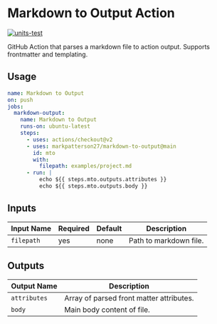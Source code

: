 # Markdown to Output Action

[![units-test](https://github.com/markpatterson27/markdown-to-output/actions/workflows/test.yml/badge.svg)](https://github.com/markpatterson27/markdown-to-output/actions/workflows/test.yml)

GitHub Action that parses a markdown file to action output. Supports frontmatter and templating.

## Usage

```yaml
name: Markdown to Output
on: push
jobs:
  markdown-output:
    name: Markdown to Output
    runs-on: ubuntu-latest
    steps:
      - uses: actions/checkout@v2 
      - uses: markpatterson27/markdown-to-output@main
        id: mto
        with:
          filepath: examples/project.md
      - run: |
          echo ${{ steps.mto.outputs.attributes }}
          echo ${{ steps.mto.outputs.body }}
```

## Inputs

| Input Name | Required | Default | Description |
|---|---|---|---|
| `filepath` | yes | none | Path to markdown file. |

## Outputs

| Output Name | Description |
|---|---|
| `attributes` | Array of parsed front matter attributes. |
| `body` | Main body content of file. |
